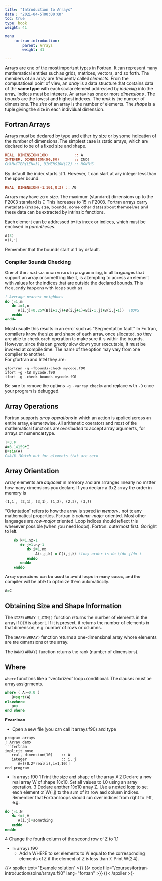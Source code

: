 ```yaml
---
title: "Introduction to Arrays"
date : "2021-04-5T00:00:00"
toc: true
type: book
weight: 41

menu:
    fortran-introduction:
        parent: Arrays
        weight: 41

---
```


Arrays are one of the most important types in Fortran. It can represent many mathematical entities such as grids, matrices, vectors, and so forth.
The members of an array are frequently called _elements_.
From the computational point of view, an  _array_ is a data structure that contains data of the __same type__ with each scalar element addressed by _indexing_ into the array.  Indices must be integers.
An array has one or more _dimensions_ .  The _bounds_ are the lowest and highest indexes.  The _rank_ is the number of dimensions.  The _size_ of an array is the number of elements.  The _shape_ is a tuple giving the size in each individual dimension.

## Fortran Arrays

Arrays must be declared by type and either by size or by some indication of the number of dimensions.  The simplest case is static arrays, which are declared to be of a fixed size and shape.
```fortran
REAL, DIMENSION(100)            :: A
INTEGER, DIMENSION(50,50)       :: INDS
CHARACTER(LEN=3), DIMENSION(12) :: MONTHS
```
By default the index starts at 1.  However, it can start at any integer less than the upper bound:
```fortran
REAL, DIMENSION(-1:101,0:3) :: A0
```
Arrays may have zero size.
The maximum (standard) dimensions up to the F2003 standard is 7. This increases to 15 in F2008.
Fortran arrays carry metadata (shape, size, bounds, some other data) about themselves and these data can be extracted by intrinsic functions.

Each element can be addressed by its index or indices, which must be enclosed in _parentheses_.
```fortran
A(3)
X(i,j)
```
Remember that the bounds start at 1 by default.

### Compiler Bounds Checking

One of the _most_ common errors in programming, in all languages that support an array or something like it, is attempting to access an element with values for the indices that are outside the declared bounds.  This frequently happens with loops such as
```fortran
! Average nearest neighbors
do j=1,m
   do i=1,n
      A(i,j)=0.25*(B(i+1,j)+B(i,j+1)+B(i-1,j)+B(i,j-1))  !OOPS
   enddo
enddo
```
Most usually this results in an error such as "Segmentation fault."
In Fortran, compilers know the size and shape of each array, once allocated, so they are able to check each operation to make sure it is within the bounds.  However, since this can _greatly_ slow down your executable, it must be invoked at compile time.  The name of the option may vary from one compiler to another.  
For gfortran and Intel they are:
```
gfortran -g -fbounds-check mycode.f90
ifort -g -CB mycode.f90
ifort -g -check bounds mycode.f90 
```
Be sure to remove the options `-g -<array check>` and replace with `-O` once your program is debugged.

## Array Operations

Fortran supports _array operations_ in which an action is applied across an entire array, elementwise.  All arithmetic operators and most of the mathematical functions are _overloaded_ to accept array arguments, for arrays of numerical type.
```fortran
T=3.0
A=3.14159*I
B=sin(A)
C=A/B !Watch out for elements that are zero
```

## Array Orientation

Array elements are _adjacent_ in memory and are arranged linearly no matter how many dimensions you declare. If you declare a 3x2 array the order in memory is
```
(1,1), (2,1), (3,1), (1,2), (2,2), (3,2)
```
“Orientation” refers to how the array is stored _in_  _memory_ , not to any mathematical properties.
Fortran is _column-major_ oriented. Most other languages are _row-major_ oriented.
Loop indices should reflect this whenever possible (when you need loops).
Fortran: outermost first.  Go right to left.
```fortran
    do k=1,nz-1
       do j=1,ny-1
          do i=1,nx
              A(i,j,k) = C(i,j,k) !loop order is do k/do j/do i
          enddo
       enddo
    enddo
```
Array operations can be used to avoid loops in many cases, and the compiler will be able to optimize them automatically.
```fortran
A=C
```

## Obtaining Size and Shape Information

The `SIZE(ARRAY [,DIM])` function returns the number of elements in the array if `DIM` is absent.  If it is present, it returns the number of elements in that dimension, e.g. number of rows or columns.

The `SHAPE(ARRAY)` function returns a one-dimensional array whose elements are the dimensions of the array.

The `RANK(ARRAY)` function returns the rank (number of dimensions).

## Where

`where` functions like a “vectorized” loop+conditional.
The clauses must be array assignments.
```fortran
where ( A>=0.0 )
   B=sqrt(A)
elsewhere
   B=0.
end where
```

**Exercises**

* Open a new file (you can call it arrays.f90) and type
```
program arrays
! Array demo
```fortran
implicit none
   real, dimension(10)    :: A
   integer                :: i, j
      A=[(0.2*real(i),i=1,10)]
end program
```
* In arrays.f90
1 Print the size and shape of the array A
2 Declare a new real array W of shape 10x10. Set all values to 1.0 using an array operation. 
3 Declare another 10x10 array Z.  Use a nested loop to set each element of W(i,j) to the sum of its row and column indices. Remember that Fortran loops should run over indices from right to left, e.g.
```fortran
do j=1,N
   do i=1,M
      A(i,j)=something
   enddo
enddo
```
4 Change the fourth column of the second row of Z to 1.1

* In arrays.f90
  * Add a WHERE to set elements to W equal to the corresponding elements of Z if the element of Z is less than 7.  Print W(2,4).

{{< spoiler text="Example solution" >}}
{{< code file="/courses/fortran-introduction/solns/arrays.f90" lang="fortran" >}}
{{< /spoiler >}}

